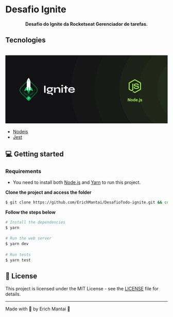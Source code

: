 # Desafio Ignite

<h4 align="center">
  Desafio do Ignite da Rocketseat Gerenciador de tarefas.
</h4>

## Tecnologies

<div align="center">
  <br />
  <img src="github/nodejs.png" alt="Technologies used">
</div>

- [Nodejs](https://nodejs.org/)
- [Jest](https://jestjs.io/pt-BR/)

## 💻 Getting started

### Requirements

- You need to install both [Node.js](https://nodejs.org/en/download/) and [Yarn](https://yarnpkg.com/) to run this project.

**Clone the project and access the folder**

```bash
$ git clone https://github.com/ErichMantai/DesafioTodo-ignite.git && cd DesafioTodo-ignite
```

**Follow the steps below**

```bash
# Install the dependencies
$ yarn

# Run the web server
$ yarn dev

# Run tests
$ yarn test
```


## 📝 License

This project is licensed under the MIT License - see the [LICENSE](LICENSE) file for details.

---

Made with 💜 by Erich Mantai 👋

